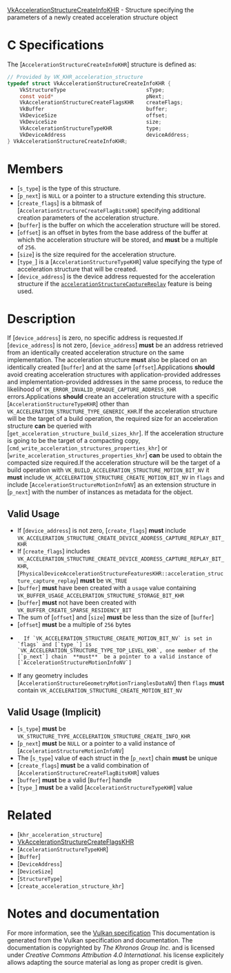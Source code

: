 [VkAccelerationStructureCreateInfoKHR](https://www.khronos.org/registry/vulkan/specs/1.3-extensions/man/html/VkAccelerationStructureCreateInfoKHR.html) - Structure specifying the parameters of a newly created acceleration structure object

# C Specifications
The [`AccelerationStructureCreateInfoKHR`] structure is defined as:
```c
// Provided by VK_KHR_acceleration_structure
typedef struct VkAccelerationStructureCreateInfoKHR {
    VkStructureType                          sType;
    const void*                              pNext;
    VkAccelerationStructureCreateFlagsKHR    createFlags;
    VkBuffer                                 buffer;
    VkDeviceSize                             offset;
    VkDeviceSize                             size;
    VkAccelerationStructureTypeKHR           type;
    VkDeviceAddress                          deviceAddress;
} VkAccelerationStructureCreateInfoKHR;
```

# Members
- [`s_type`] is the type of this structure.
- [`p_next`] is `NULL` or a pointer to a structure extending this structure.
- [`create_flags`] is a bitmask of [`AccelerationStructureCreateFlagBitsKHR`] specifying additional creation parameters of the acceleration structure.
- [`buffer`] is the buffer on which the acceleration structure will be stored.
- [`offset`] is an offset in bytes from the base address of the buffer at which the acceleration structure will be stored, and  **must**  be a multiple of `256`.
- [`size`] is the size required for the acceleration structure.
- [`type_`] is a [`AccelerationStructureTypeKHR`] value specifying the type of acceleration structure that will be created.
- [`device_address`] is the device address requested for the acceleration structure if the [`accelerationStructureCaptureReplay`](https://www.khronos.org/registry/vulkan/specs/1.3-extensions/html/vkspec.html#features-accelerationStructureCaptureReplay) feature is being used.

# Description
If [`device_address`] is zero, no specific address is requested.If [`device_address`] is not zero, [`device_address`] **must**  be an address
retrieved from an identically created acceleration structure on the same
implementation.
The acceleration structure  **must**  also be placed on an identically created
[`buffer`] and at the same [`offset`].Applications  **should**  avoid creating acceleration structures with
application-provided addresses and implementation-provided addresses in the
same process, to reduce the likelihood of
`VK_ERROR_INVALID_OPAQUE_CAPTURE_ADDRESS_KHR` errors.Applications  **should**  create an acceleration structure with a specific
[`AccelerationStructureTypeKHR`] other than
`VK_ACCELERATION_STRUCTURE_TYPE_GENERIC_KHR`.If the acceleration structure will be the target of a build operation, the
required size for an acceleration structure  **can**  be queried with
[`get_acceleration_structure_build_sizes_khr`].
If the acceleration structure is going to be the target of a compacting
copy, [`cmd_write_acceleration_structures_properties_khr`] or
[`write_acceleration_structures_properties_khr`] **can**  be used to obtain the
compacted size required.If the acceleration structure will be the target of a build operation with
`VK_BUILD_ACCELERATION_STRUCTURE_MOTION_BIT_NV` it  **must**  include
`VK_ACCELERATION_STRUCTURE_CREATE_MOTION_BIT_NV` in `flags` and
include [`AccelerationStructureMotionInfoNV`] as an extension structure
in [`p_next`] with the number of instances as metadata for the object.
## Valid Usage
-    If [`device_address`] is not zero, [`create_flags`] **must**  include `VK_ACCELERATION_STRUCTURE_CREATE_DEVICE_ADDRESS_CAPTURE_REPLAY_BIT_KHR`
-    If [`create_flags`] includes `VK_ACCELERATION_STRUCTURE_CREATE_DEVICE_ADDRESS_CAPTURE_REPLAY_BIT_KHR`, [`PhysicalDeviceAccelerationStructureFeaturesKHR::acceleration_structure_capture_replay`] **must**  be `VK_TRUE`
-  [`buffer`] **must**  have been created with a `usage` value containing `VK_BUFFER_USAGE_ACCELERATION_STRUCTURE_STORAGE_BIT_KHR`
-  [`buffer`] **must**  not have been created with `VK_BUFFER_CREATE_SPARSE_RESIDENCY_BIT`
-    The sum of [`offset`] and [`size`] **must**  be less than the size of [`buffer`]
-  [`offset`] **must**  be a multiple of `256` bytes
-       If `VK_ACCELERATION_STRUCTURE_CREATE_MOTION_BIT_NV` is set in    `flags` and [`type_`] is    `VK_ACCELERATION_STRUCTURE_TYPE_TOP_LEVEL_KHR`, one member of the [`p_next`] chain  **must**  be a pointer to a valid instance of [`AccelerationStructureMotionInfoNV`]
-    If any geometry includes [`AccelerationStructureGeometryMotionTrianglesDataNV`] then `flags` **must**  contain `VK_ACCELERATION_STRUCTURE_CREATE_MOTION_BIT_NV`

## Valid Usage (Implicit)
-  [`s_type`] **must**  be `VK_STRUCTURE_TYPE_ACCELERATION_STRUCTURE_CREATE_INFO_KHR`
-  [`p_next`] **must**  be `NULL` or a pointer to a valid instance of [`AccelerationStructureMotionInfoNV`]
-    The [`s_type`] value of each struct in the [`p_next`] chain  **must**  be unique
-  [`create_flags`] **must**  be a valid combination of [`AccelerationStructureCreateFlagBitsKHR`] values
-  [`buffer`] **must**  be a valid [`Buffer`] handle
-  [`type_`] **must**  be a valid [`AccelerationStructureTypeKHR`] value

# Related
- [`khr_acceleration_structure`]
- [VkAccelerationStructureCreateFlagsKHR]()
- [`AccelerationStructureTypeKHR`]
- [`Buffer`]
- [`DeviceAddress`]
- [`DeviceSize`]
- [`StructureType`]
- [`create_acceleration_structure_khr`]

# Notes and documentation
For more information, see the [Vulkan specification](https://www.khronos.org/registry/vulkan/specs/1.3-extensions/html/vkspec.html)
This documentation is generated from the Vulkan specification and documentation.
The documentation is copyrighted by *The Khronos Group Inc.* and is licensed under *Creative Commons Attribution 4.0 International*.
his license explicitely allows adapting the source material as long as proper credit is given.
        